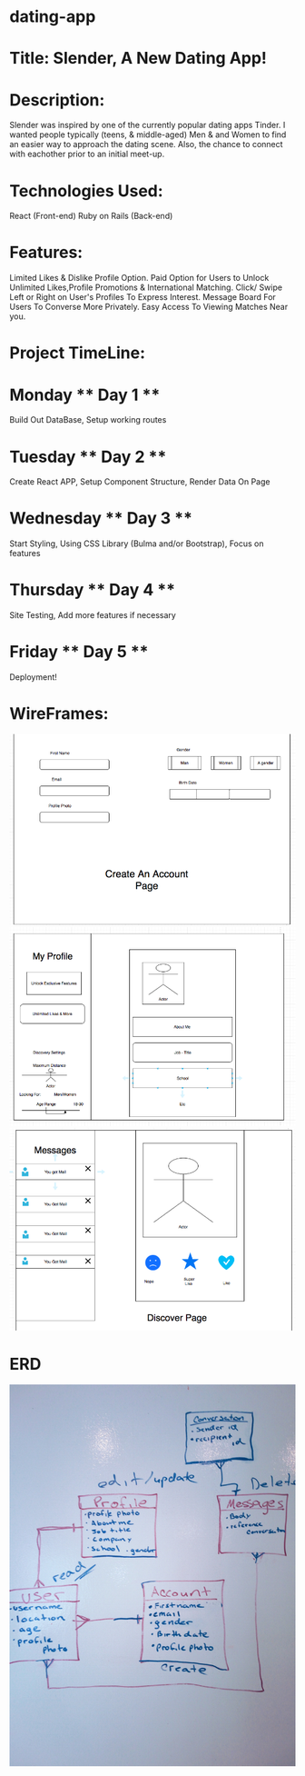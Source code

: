 # dating-app




# Title: Slender, A New Dating App!

# Description:
Slender was inspired by one of the currently popular dating apps Tinder. I wanted people typically (teens, & middle-aged) Men & and Women to find an easier way to approach the dating scene. Also, the chance to connect with eachother prior to an initial meet-up. 

# Technologies Used:
React (Front-end)
Ruby on Rails (Back-end)

# Features: 
Limited Likes & Dislike Profile Option.
Paid Option for Users to Unlock Unlimited Likes,Profile Promotions & International Matching.
Click/ Swipe Left or Right on User's Profiles To Express Interest.
Message Board For Users To Converse More Privately.
Easy Access To Viewing Matches Near you.

# Project TimeLine:
 
 # Monday ** Day 1 **

 Build Out DataBase, Setup working routes
 
 # Tuesday ** Day 2 ** 
 
  Create React APP, Setup Component Structure, Render Data On Page
  
  # Wednesday ** Day 3 **
  
  Start Styling, Using CSS Library (Bulma and/or Bootstrap), Focus on features
  
  # Thursday ** Day 4 **
  
  Site Testing, Add more features if necessary
  
  # Friday ** Day 5 **
  
  Deployment!
  

# WireFrames:
![](/images/accountPage.png)
![](/images/editProfile.png)
![](/images/discoverPPL.png)


# ERD 

![](/images/erd2019.jpg)

